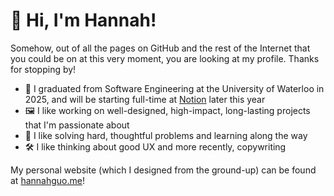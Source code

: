 # 👋 Hi, I'm Hannah!

Somehow, out of all the pages on GitHub and the rest of the Internet that you could be on at this very moment, you are looking at my profile. Thanks for stopping by!

- 🏫 I graduated from Software Engineering at the University of Waterloo in 2025, and will be starting full-time at [Notion](https://www.notion.so/) later this year
- 🖼️ I like working on well-designed, high-impact, long-lasting projects that I'm passionate about
- 🧩 I like solving hard, thoughtful problems and learning along the way
- 🛠️ I like thinking about good UX and more recently, copywriting

My personal website (which I designed from the ground-up) can be found at [hannahguo.me](https://hannahguo.me/)!
